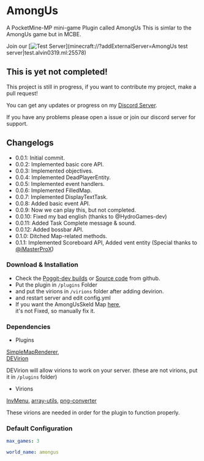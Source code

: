 # AmongUs

A PocketMine-MP mini-game Plugin called AmongUs
This is simlar to the AmongUs game but in MCBE.

Join our [![Test Server](https://cdn.discordapp.com/attachments/773833936942006286/784003480205393950/images.jpeg)](minecraft://?addExternalServer=AmongUs test server|test.alvin0319.ml:25578)

## This is yet not completed!

This project is still in progress, if you want to contribute my project, make a pull request!

You can get any updates or progress on my [Discord Server](https://discord.gg/Py2vSwg3B3).

If you have any problems please open a issue or join our discord server for support.

## Changelogs

- 0.0.1: Initial commit.
- 0.0.2: Implemented basic core API.
- 0.0.3: Implemented objectives.
- 0.0.4: Implemented DeadPlayerEntity.
- 0.0.5: Implemented event handlers.
- 0.0.6: Implemented FilledMap.
- 0.0.7: Implemented DisplayTextTask.
- 0.0.8: Added basic event API.
- 0.0.9: Now we can play this, but not completed.
- 0.0.10: Fixed my bad english (thanks to @HydroGames-dev)
- 0.0.11: Added Task Complete message & sound.
- 0.0.12: Added bossbar API.
- 0.1.0: Ditched Map-related methods.
- 0.1.1: Implemented Scoreboard API, Added vent entity (Special thanks to [@iMasterProX](https://github.com/iMasterProX))

### Download & Installation

- Check the [Poggit-dev builds](https://poggit.pmmp.io/ci/alvin0319/AmongUs) or [Source code](https://github.com/alvin0319/AmongUs/archive/master.zip) from github.
- Put the plugin in ``/plugins`` Folder
- and put the virions in ``/virions`` folder after adding devirion.
- and restart server and edit config.yml
- If you want the AmongUsSkeld Map [here](https://cdn.discordapp.com/attachments/773847823955263518/776089161765486613/world.zip),   
it's not Fixed, so manually fix it.

### Dependencies

- Plugins

[SimpleMapRenderer](https://github.com/alvin0319/SimpleMapRenderer),  
[DEVirion](https://github.com/poggit/devirion)   

DEVirion will allow virions to work on your server. (these are not virions, put it in ``/plugins`` folder)  

- Virions

[InvMenu](https://github.com/Muqsit/InvMenu),  [array-utils](https://github.com/PresentKim/arrayutils),  [png-converter](https://github.com/PresentKim/png-converter) 

These virions are needed in order for the plugin to function properly.


### Default Configuration


```yaml
max_games: 3

world_name: amongus
